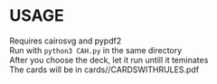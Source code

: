 # USAGE
Requires cairosvg and pypdf2<br />
Run with `python3 CAH.py` in the same directory<br />
After you choose the deck, let it run untill it teminates<br />
The cards will be in cards/<deck>/CARDSWITHRULES.pdf
